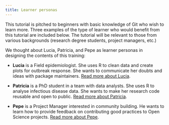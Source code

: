 ```yaml
---
title: Learner personas
---
```


This tutorial is pitched to beginners with basic knowledge of Git who wish to learn more. Three examples of the type of learner who would benefit from this tutorial are included below. The tutorial will be relevant to those from various backgrounds (research degree students, project managers, etc.)

We thought about Lucia, Patricia, and Pepe as learner personas in designing the contents of this training:

- **Lucia** is a Field epidemiologist. She uses R to clean data and create plots for outbreak response. She wants to communicate her doubts and ideas with package maintainers. [Read more about Lucia](https://epiverse-trace.github.io/personas/lucia-outbreaks.html).

- **Patricia** is a PhD student in a team with data analysts. She uses R to analyse infectious disease data. She wants to make her research code reusable and open to public. [Read more about Patricia](https://epiverse-trace.github.io/personas/patricia-discoverer.html).

- **Pepe** is a Project Manager interested in community building. He wants to learn how to provide feedback on contributing good practices to Open Science projects. [Read more about Pepe](https://epiverse-trace.github.io/personas/pepe-openmanager.html).
